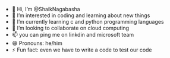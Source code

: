 - 👋 Hi, I’m @ShaikNagabasha
- 👀 I’m interested in coding and learning about new things
- 🌱 I’m currently learning c and python programming languages
- 💞️ I’m looking to collaborate on cloud computing
- 📫 you can ping me on linkdin and microsoft team 
- 😄 Pronouns: he/him
- ⚡ Fun fact: even we have to write a code to test our code

<!---
ShaikNagabasha/ShaikNagabasha is a ✨ special ✨ repository because its `README.md` (this file) appears on your GitHub profile.
You can click the Preview link to take a look at your changes.
--->
